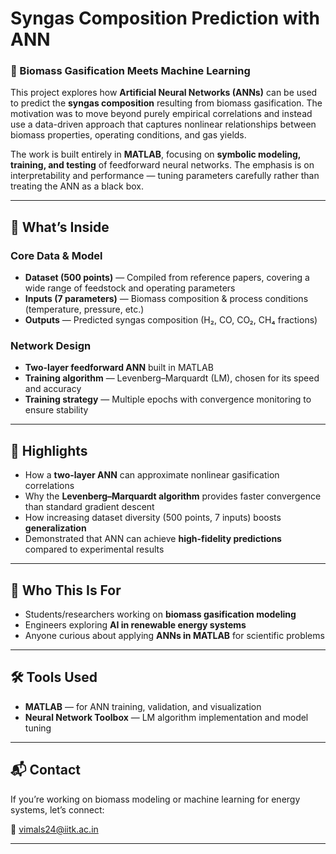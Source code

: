 # Syngas Composition Prediction with ANN  
### 🔬 Biomass Gasification Meets Machine Learning  

This project explores how **Artificial Neural Networks (ANNs)** can be used to predict the **syngas composition** resulting from biomass gasification. The motivation was to move beyond purely empirical correlations and instead use a data-driven approach that captures nonlinear relationships between biomass properties, operating conditions, and gas yields.  

The work is built entirely in **MATLAB**, focusing on **symbolic modeling, training, and testing** of feedforward neural networks. The emphasis is on interpretability and performance — tuning parameters carefully rather than treating the ANN as a black box.  

---

## 🧠 What’s Inside  

### Core Data & Model  
- **Dataset (500 points)** — Compiled from reference papers, covering a wide range of feedstock and operating parameters  
- **Inputs (7 parameters)** — Biomass composition & process conditions (temperature, pressure, etc.)  
- **Outputs** — Predicted syngas composition (H₂, CO, CO₂, CH₄ fractions)  

### Network Design  
- **Two-layer feedforward ANN** built in MATLAB  
- **Training algorithm** — Levenberg–Marquardt (LM), chosen for its speed and accuracy  
- **Training strategy** — Multiple epochs with convergence monitoring to ensure stability  

---

## 📌 Highlights  
- How a **two-layer ANN** can approximate nonlinear gasification correlations  
- Why the **Levenberg–Marquardt algorithm** provides faster convergence than standard gradient descent  
- How increasing dataset diversity (500 points, 7 inputs) boosts **generalization**  
- Demonstrated that ANN can achieve **high-fidelity predictions** compared to experimental results  

---

## 🎯 Who This Is For  
- Students/researchers working on **biomass gasification modeling**  
- Engineers exploring **AI in renewable energy systems**  
- Anyone curious about applying **ANNs in MATLAB** for scientific problems  

---

## 🛠 Tools Used  
- **MATLAB** — for ANN training, validation, and visualization  
- **Neural Network Toolbox** — LM algorithm implementation and model tuning  

---

## 📬 Contact  
If you’re working on biomass modeling or machine learning for energy systems, let’s connect:  

📧 vimals24@iitk.ac.in  

---

